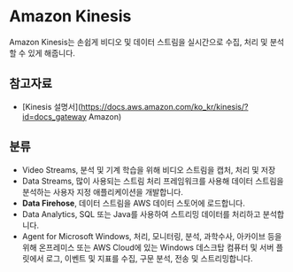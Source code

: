 # Amazon Kinesis
Amazon Kinesis는 손쉽게 비디오 및 데이터 스트림을 실시간으로 수집, 처리 및 분석할 수 있게 해줍니다.

## 참고자료
- [Kinesis 설명서](https://docs.aws.amazon.com/ko_kr/kinesis/?id=docs_gateway Amazon) 

## 분류
- Video Streams, 분석 및 기계 학습을 위해 비디오 스트림을 캡처, 처리 및 저장
- Data Streams, 많이 사용되는 스트림 처리 프레임워크를 사용해 데이터 스트림을 분석하는 사용자 지정 애플리케이션을 개발합니다.
- **Data Firehose**, 데이터 스트림을 AWS 데이터 스토어에 로드합니다.
- Data Analytics, SQL 또는 Java를 사용하여 스트리밍 데이터를 처리하고 분석합니다.
- Agent for Microsoft Windows, 처리, 모니터링, 분석, 과학수사, 아카이브 등을 위해 온프레미스 또는 AWS Cloud에 있는 Windows 
데스크탑 컴퓨터 및 서버 플릿에서 로그, 이벤트 및 지표를 수집, 구문 분석, 전송 및 스트리밍합니다.
